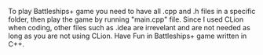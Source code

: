 To play Battleships+ game you need to have all .cpp and .h files in a specific folder, then play the game by running "main.cpp" file.
Since I used CLion when coding, other files such as .idea are irrevelant and are not needed as long as you are not using CLion. 
Have Fun in Battleships+ game written in C++.

